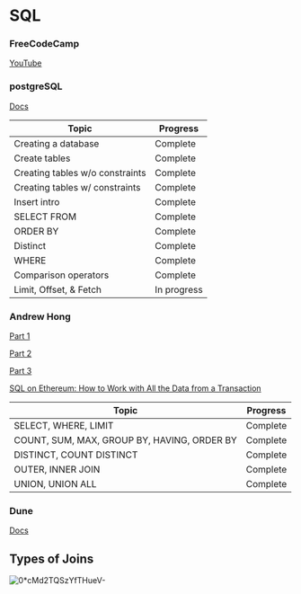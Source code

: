# SQL

### FreeCodeCamp
[YouTube](https://www.youtube.com/watch?v=qw--VYLpxG4)

### postgreSQL
[Docs](https://www.postgresql.org/docs/current/)

| Topic | Progress |
| --- | --- |
| Creating a database | Complete |
| Create tables | Complete |
| Creating tables w/o constraints | Complete |
| Creating tables w/ constraints | Complete |
| Insert intro | Complete |
| SELECT FROM | Complete |
| ORDER BY | Complete |
| Distinct | Complete |
| WHERE | Complete |
| Comparison operators | Complete |
| Limit, Offset, & Fetch | In progress |


### Andrew Hong
[Part 1](https://towardsdatascience.com/your-guide-to-basic-sql-while-learning-ethereum-at-the-same-time-9eac17a05929)

[Part 2](https://towardsdatascience.com/your-guide-to-intermediate-sql-while-learning-ethereum-at-the-same-time-7b25119ef1e2?source=user_profile---------6----------------------------)

[Part 3](https://towardsdatascience.com/learning-sql-and-ethereum-part-3-5422f080ad36)

[SQL on Ethereum: How to Work with All the Data from a Transaction](https://ath.mirror.xyz/mbR1n_CvflL1KIKCTG42bnM4HpfGBqDPNndH8mu2eJw)

| Topic | Progress |
| --- | --- |
| SELECT, WHERE, LIMIT | Complete |
| COUNT, SUM, MAX, GROUP BY, HAVING, ORDER BY | Complete |
| DISTINCT, COUNT DISTINCT | Complete |
| OUTER, INNER JOIN | Complete |
| UNION, UNION ALL | Complete |

### Dune
[Docs](https://docs.dune.xyz)

## Types of Joins

![0*cMd2TQSzYfTHueV-](https://user-images.githubusercontent.com/71903100/155638098-e35a88cd-b73b-4352-883b-deb82a24cc85.jpeg)
